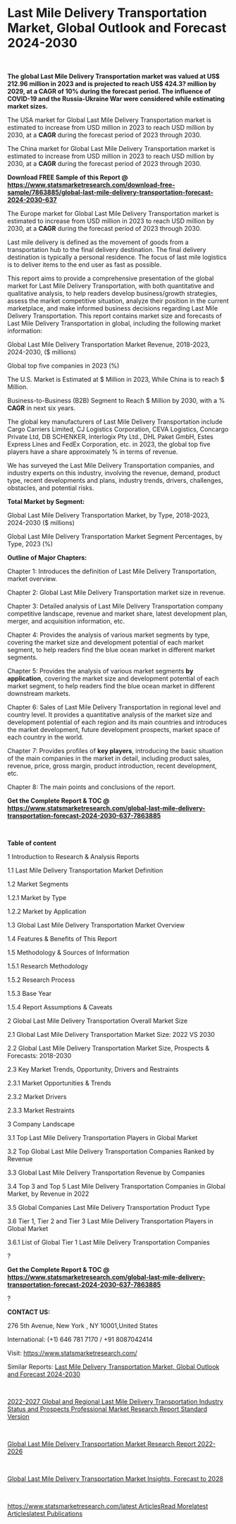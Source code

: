<h1>Last Mile Delivery Transportation Market, Global Outlook and Forecast 2024-2030</h1><br/><p><strong>The global Last Mile Delivery Transportation market was valued at US$ 212.96 million in 2023 and is projected to reach US$ 424.3? million by 2029, at a <strong>CAGR</strong> of 10% during the forecast period. The influence of COVID-19 and the Russia-Ukraine War were considered while estimating market sizes.</strong></p>
 
 
 
 <p>The USA market for Global Last Mile Delivery Transportation market is estimated to increase from USD million in 2023 to reach USD million by 2030, at a <strong>CAGR</strong> during the forecast period of 2023 through 2030.</p>
 
 
 
 <p>The China market for Global Last Mile Delivery Transportation market is estimated to increase from USD million in 2023 to reach USD million by 2030, at a <strong>CAGR</strong> during the forecast period of 2023 through 2030.</p>
 
 
 
 <p><strong>Download FREE Sample of this Report @ <a href="https://www.statsmarketresearch.com/download-free-sample/7863885/global-last-mile-delivery-transportation-forecast-2024-2030-637">https://www.statsmarketresearch.com/download-free-sample/7863885/global-last-mile-delivery-transportation-forecast-2024-2030-637</a></strong></p>
 
 
 
 <p>The Europe market for Global Last Mile Delivery Transportation market is estimated to increase from USD million in 2023 to reach USD million by 2030, at a <strong>CAGR</strong> during the forecast period of 2023 through 2030.</p>
 
 
 
 <p>Last mile delivery is defined as the movement of goods from a transportation hub to the final delivery destination. The final delivery destination is typically a personal residence. The focus of last mile logistics is to deliver items to the end user as fast as possible.</p>
 
 
 
 <p>This report aims to provide a comprehensive presentation of the global market for Last Mile Delivery Transportation, with both quantitative and qualitative analysis, to help readers develop business/growth strategies, assess the market competitive situation, analyze their position in the current marketplace, and make informed business decisions regarding Last Mile Delivery Transportation. This report contains market size and forecasts of Last Mile Delivery Transportation in global, including the following market information:</p>
 
 
 
 <p>Global Last Mile Delivery Transportation Market Revenue, 2018-2023, 2024-2030, ($ millions)</p>
 
 
 
 <p>Global top five companies in 2023 (%)</p>
 
 
 
 <p>The U.S. Market is Estimated at $ Million in 2023, While China is to reach $ Million.</p>
 
 
 
 <p>Business-to-Business (B2B) Segment to Reach $ Million by 2030, with a % <strong>CAGR</strong> in next six years.</p>
 
 
 
 <p>The global key manufacturers of Last Mile Delivery Transportation include Cargo Carriers Limited, CJ Logistics Corporation, CEVA Logistics, Concargo Private Ltd, DB SCHENKER, Interlogix Pty Ltd., DHL Paket GmbH, Estes Express Lines and FedEx Corporation, etc. in 2023, the global top five players have a share approximately % in terms of revenue.</p>
 
 
 
 <p>We has surveyed the Last Mile Delivery Transportation companies, and industry experts on this industry, involving the revenue, demand, product type, recent developments and plans, industry trends, drivers, challenges, obstacles, and potential risks.</p>
 
 
 
 <p><strong>Total Market by Segment:</strong></p>
 
 
 
 <p>Global Last Mile Delivery Transportation Market, by Type, 2018-2023, 2024-2030 ($ millions)</p>
 
 
 
 <p>Global Last Mile Delivery Transportation Market Segment Percentages, by Type, 2023 (%)</p>
 
 
 
 <p><strong>Outline of Major Chapters:</strong></p>
 
 
 
 <p>Chapter 1: Introduces the definition of Last Mile Delivery Transportation, market overview.</p>
 
 
 
 <p>Chapter 2: Global Last Mile Delivery Transportation market size in revenue.</p>
 
 
 
 <p>Chapter 3: Detailed analysis of Last Mile Delivery Transportation company competitive landscape, revenue and market share, latest development plan, merger, and acquisition information, etc.</p>
 
 
 
 <p>Chapter 4: Provides the analysis of various market segments by type, covering the market size and development potential of each market segment, to help readers find the blue ocean market in different market segments.</p>
 
 
 
 <p>Chapter 5: Provides the analysis of various market segments <strong>by application</strong>, covering the market size and development potential of each market segment, to help readers find the blue ocean market in different downstream markets.</p>
 
 
 
 <p>Chapter 6: Sales of Last Mile Delivery Transportation in regional level and country level. It provides a quantitative analysis of the market size and development potential of each region and its main countries and introduces the market development, future development prospects, market space of each country in the world.</p>
 
 
 
 <p>Chapter 7: Provides profiles of <strong>key players</strong>, introducing the basic situation of the main companies in the market in detail, including product sales, revenue, price, gross margin, product introduction, recent development, etc.</p>
 
 
 
 <p>Chapter 8: The main points and conclusions of the report.</p>
 
 
 
 <div><b>Get the Complete Report & TOC @ <a href="https://www.statsmarketresearch.com/global-last-mile-delivery-transportation-forecast-2024-2030-637-7863885">https://www.statsmarketresearch.com/global-last-mile-delivery-transportation-forecast-2024-2030-637-7863885</a></b></div>
 
 
 
 <p><br />
 
 <b>Table of content</b></p>
 
 
 
 <p>1 Introduction to Research & Analysis Reports<br />
 
 1.1 Last Mile Delivery Transportation Market Definition<br />
 
 1.2 Market Segments<br />
 
 1.2.1 Market by Type<br />
 
 1.2.2 Market by Application<br />
 
 1.3 Global Last Mile Delivery Transportation Market Overview<br />
 
 1.4 Features & Benefits of This Report<br />
 
 1.5 Methodology & Sources of Information<br />
 
 1.5.1 Research Methodology<br />
 
 1.5.2 Research Process<br />
 
 1.5.3 Base Year<br />
 
 1.5.4 Report Assumptions & Caveats<br />
 
 2 Global Last Mile Delivery Transportation Overall Market Size<br />
 
 2.1 Global Last Mile Delivery Transportation Market Size: 2022 VS 2030<br />
 
 2.2 Global Last Mile Delivery Transportation Market Size, Prospects & Forecasts: 2018-2030<br />
 
 2.3 Key Market Trends, Opportunity, Drivers and Restraints<br />
 
 2.3.1 Market Opportunities & Trends<br />
 
 2.3.2 Market Drivers<br />
 
 2.3.3 Market Restraints<br />
 
 3 Company Landscape<br />
 
 3.1 Top Last Mile Delivery Transportation Players in Global Market<br />
 
 3.2 Top Global Last Mile Delivery Transportation Companies Ranked by Revenue<br />
 
 3.3 Global Last Mile Delivery Transportation Revenue by Companies<br />
 
 3.4 Top 3 and Top 5 Last Mile Delivery Transportation Companies in Global Market, by Revenue in 2022<br />
 
 3.5 Global Companies Last Mile Delivery Transportation Product Type<br />
 
 3.6 Tier 1, Tier 2 and Tier 3 Last Mile Delivery Transportation Players in Global Market<br />
 
 3.6.1 List of Global Tier 1 Last Mile Delivery Transportation Companies<br />
 
 ? </p>
 
 
 
 <div><b>Get the Complete Report & TOC @ <a href="https://www.statsmarketresearch.com/global-last-mile-delivery-transportation-forecast-2024-2030-637-7863885">https://www.statsmarketresearch.com/global-last-mile-delivery-transportation-forecast-2024-2030-637-7863885</a></b></div>
 
 
 
 <p>? </p>
 
 
 
 <p><b>CONTACT US:</b><br />
 
 276 5th Avenue, New York , NY 10001,United States<br />
 
 International: (+1) 646 781 7170 / +91 8087042414<br />
 
 Visit: <a href="https://www.statsmarketresearch.com/">https://www.statsmarketresearch.com/</a><br />
 
 Similar Reports: <a href="https://www.statsmarketresearch.com/global-last-mile-delivery-transportation-forecast-2024-2030-637-7863885">Last Mile Delivery Transportation Market, Global Outlook and Forecast 2024-2030</a><br />
 
 <br />
 
 <a href="https://www.statsmarketresearch.com/global-last-mile-delivery-transportation-forecast-2024-2030-637-7863885">2022-2027 Global and Regional Last Mile Delivery Transportation Industry Status and Prospects Professional Market Research Report Standard Version</a><br />
 
 <br />
 
 <a href="https://www.statsmarketresearch.com/global-last-mile-delivery-transportation-forecast-2024-2030-637-7863885">Global Last Mile Delivery Transportation Market Research Report 2022-2026</a><br />
 
 <br />
 
 <a href="https://www.statsmarketresearch.com/global-last-mile-delivery-transportation-forecast-2024-2030-637-7863885">Global Last Mile Delivery Transportation Market Insights, Forecast to 2028</a><br />
 
 <br />
 
 <a href="https://gyeongbokgung.com">https://www.statsmarketresearch.com/</a><a href="https://hallyeomaritime.com">latest Articles</a><a href="https://jingwansa.com">Read More</a><a href="https://nguoiviet.jp/">latest Articles</a><a href="https://www.intelmarketresearch.com/">latest Publications</a></p>
